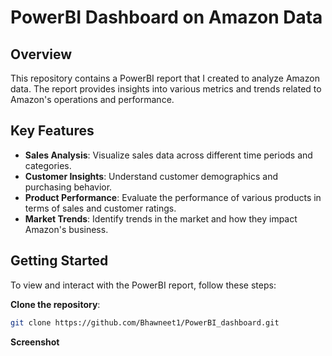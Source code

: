 # PowerBI Dashboard on Amazon Data

## Overview
This repository contains a PowerBI report that I created to analyze Amazon data. The report provides insights into various metrics and trends related to Amazon's operations and performance.

## Key Features
- **Sales Analysis**: Visualize sales data across different time periods and categories.
- **Customer Insights**: Understand customer demographics and purchasing behavior.
- **Product Performance**: Evaluate the performance of various products in terms of sales and customer ratings.
- **Market Trends**: Identify trends in the market and how they impact Amazon's business.

## Getting Started
To view and interact with the PowerBI report, follow these steps:

**Clone the repository**:
   ```bash
   git clone https://github.com/Bhawneet1/PowerBI_dashboard.git
   ```
**Screenshot**
